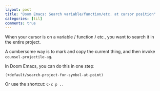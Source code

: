```yaml
---
layout: post
title: "Doom Emacs: Search variable/function/etc. at cursor position"
categories: [til]
comments: true
---
```


When your cursor is on a variable / function / etc., you want
to search it in the entire project.

A cumbersome way is to mark and copy the current thing, and then invoke `counsel-projectile-ag`. 

In Doom Emacs, you can do this in one step:

```elisp
(+default/search-project-for-symbol-at-point)
```

Or use the shortcut: `C-c p .`.


